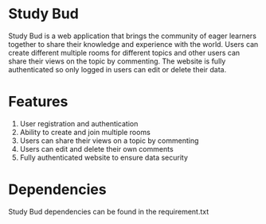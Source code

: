 # Study Bud
Study Bud is a web application that brings the community of eager learners together to share their knowledge and experience with the world. Users can create different multiple rooms for different topics and other users can share their views on the topic by commenting. The website is fully authenticated so only logged in users can edit or delete their data.

# Features
1. User registration and authentication
2. Ability to create and join multiple rooms
3. Users can share their views on a topic by commenting
4. Users can edit and delete their own comments
5. Fully authenticated website to ensure data security

# Dependencies
Study Bud dependencies can be found in the requirement.txt
